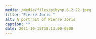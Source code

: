 ```yaml
---
media: /media/files/pjbynp.6.2.22.jpeg
title: "Pierre Joris "
alt: A portrait of Pierre Joris
caption: ""
date: 2021-10-15T18:13:00-0500
---
```

